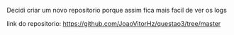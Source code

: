 Decidi criar um novo repositorio porque assim fica mais facil de ver os logs

link do repositorio: https://github.com/JoaoVitorHz/questao3/tree/master